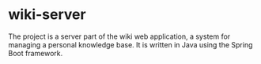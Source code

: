 # wiki-server
The project is a server part of the wiki web application, a system for managing a personal knowledge base. It is written in Java using the Spring Boot framework.
